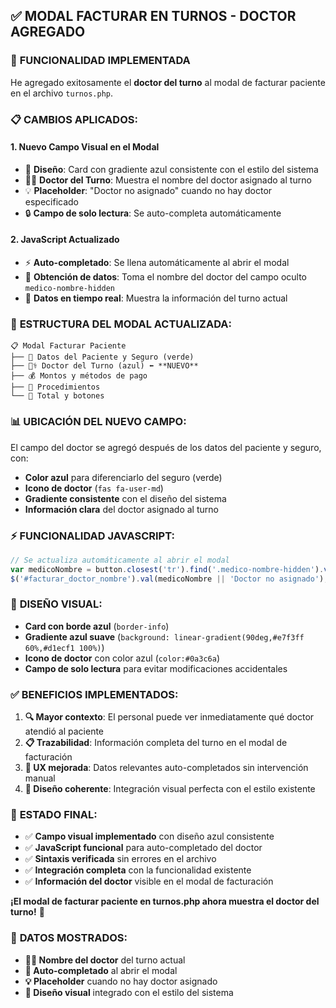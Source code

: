 ## ✅ MODAL FACTURAR EN TURNOS - DOCTOR AGREGADO

### 🎯 **FUNCIONALIDAD IMPLEMENTADA**

He agregado exitosamente el **doctor del turno** al modal de facturar paciente en el archivo `turnos.php`. 

### 📋 **CAMBIOS APLICADOS:**

#### 1. **Nuevo Campo Visual en el Modal**
- 🎨 **Diseño**: Card con gradiente azul consistente con el estilo del sistema
- 👨‍⚕️ **Doctor del Turno**: Muestra el nombre del doctor asignado al turno
- 💡 **Placeholder**: "Doctor no asignado" cuando no hay doctor especificado
- 🔒 **Campo de solo lectura**: Se auto-completa automáticamente

#### 2. **JavaScript Actualizado**
- ⚡ **Auto-completado**: Se llena automáticamente al abrir el modal
- 🔄 **Obtención de datos**: Toma el nombre del doctor del campo oculto `medico-nombre-hidden`
- 🎯 **Datos en tiempo real**: Muestra la información del turno actual

### 🔧 **ESTRUCTURA DEL MODAL ACTUALIZADA:**

```
📋 Modal Facturar Paciente
├── 🏥 Datos del Paciente y Seguro (verde)
├── 👨‍⚕️ Doctor del Turno (azul) ⬅️ **NUEVO**
├── 💰 Montos y métodos de pago
├── 📝 Procedimientos
└── 💸 Total y botones
```

### 📊 **UBICACIÓN DEL NUEVO CAMPO:**

El campo del doctor se agregó después de los datos del paciente y seguro, con:
- **Color azul** para diferenciarlo del seguro (verde)
- **Icono de doctor** (`fas fa-user-md`)
- **Gradiente consistente** con el diseño del sistema
- **Información clara** del doctor asignado al turno

### ⚡ **FUNCIONALIDAD JAVASCRIPT:**

```javascript
// Se actualiza automáticamente al abrir el modal
var medicoNombre = button.closest('tr').find('.medico-nombre-hidden').val() || '';
$('#facturar_doctor_nombre').val(medicoNombre || 'Doctor no asignado');
```

### 🎨 **DISEÑO VISUAL:**

- **Card con borde azul** (`border-info`)
- **Gradiente azul suave** (`background: linear-gradient(90deg,#e7f3ff 60%,#d1ecf1 100%)`)
- **Icono de doctor** con color azul (`color:#0a3c6a`)
- **Campo de solo lectura** para evitar modificaciones accidentales

### ✅ **BENEFICIOS IMPLEMENTADOS:**

1. **🔍 Mayor contexto**: El personal puede ver inmediatamente qué doctor atendió al paciente
2. **📋 Trazabilidad**: Información completa del turno en el modal de facturación
3. **🎯 UX mejorada**: Datos relevantes auto-completados sin intervención manual
4. **🎨 Diseño coherente**: Integración visual perfecta con el estilo existente

### 🚀 **ESTADO FINAL:**

- ✅ **Campo visual implementado** con diseño azul consistente
- ✅ **JavaScript funcional** para auto-completado del doctor
- ✅ **Sintaxis verificada** sin errores en el archivo
- ✅ **Integración completa** con la funcionalidad existente
- ✅ **Información del doctor** visible en el modal de facturación

**¡El modal de facturar paciente en turnos.php ahora muestra el doctor del turno!** 🎉

### 📝 **DATOS MOSTRADOS:**

- **👨‍⚕️ Nombre del doctor** del turno actual
- **🔄 Auto-completado** al abrir el modal
- **💡 Placeholder** cuando no hay doctor asignado
- **🎨 Diseño visual** integrado con el estilo del sistema
